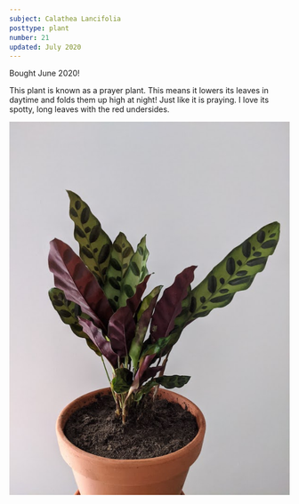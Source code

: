 ```yaml
---
subject: Calathea Lancifolia
posttype: plant
number: 21
updated: July 2020
---
```


Bought June 2020!

This plant is known as a prayer plant. This means it lowers its leaves in daytime and folds them up high at night! Just like it is praying. I love its spotty, long leaves with the red undersides.

<img class="plant-photo" loading="lazy" src="img/calathea_lancifolia_side_600.jpg" alt="Calathea Lancifolia"/>
